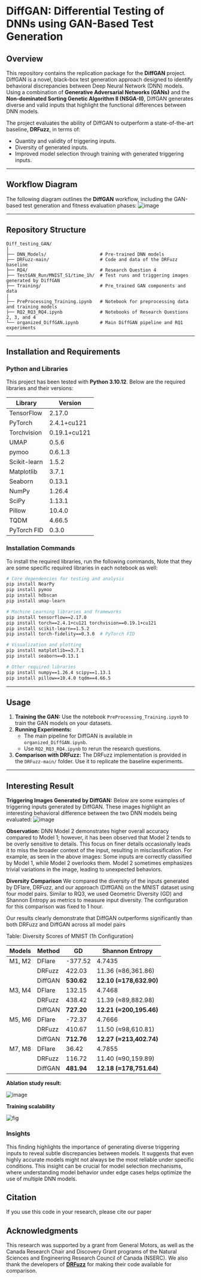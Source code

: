 # DiffGAN: Differential Testing of DNNs using GAN-Based Test Generation

## Overview
This repository contains the replication package for the **DiffGAN** project. DiffGAN is a novel, black-box test generation approach designed to identify behavioral discrepancies between Deep Neural Network (DNN) models. Using a combination of **Generative Adversarial Networks (GANs)** and the **Non-dominated Sorting Genetic Algorithm II (NSGA-II)**, DiffGAN generates diverse and valid inputs that highlight the functional differences between DNN models.

The project evaluates the ability of DiffGAN to outperform a state-of-the-art baseline, **DRFuzz**, in terms of:
- Quantity and validity of triggering inputs.
- Diversity of generated inputs.
- Improved model selection through training with generated triggering inputs.

---

## Workflow Diagram
The following diagram outlines the **DiffGAN** workflow, including the GAN-based test generation and fitness evaluation phases:
![image](https://github.com/user-attachments/assets/aefedaf6-fb59-49d6-be64-1945cc42e380)


---

## Repository Structure
```
Diff_testing_GAN/
│
├── DNN_Models/                    # Pre-trained DNN models
├── DRFuzz-main/                   # Code and data of the DRFuzz baseline
├── RQ4/                           # Research Question 4
├── TestGAN_Run/MNIST_S1/time_1h/  # Test runs and triggering images generated by DiffGAN
├── Training/                      # Pre_trained GAN components and data
│
├── PreProcessing_Training.ipynb   # Notebook for preprocessing data and training models
├── RQ2_RQ3_RQ4.ipynb              # Notebooks of Research Questions 2, 3, and 4
└── organized_DiffGAN.ipynb        # Main DiffGAN pipeline and RQ1 experiments 
```

---

## Installation and Requirements

### Python and Libraries

This project has been tested with **Python 3.10.12**. Below are the required libraries and their versions:

| Library          | Version    |
|------------------|------------|
| TensorFlow       | 2.17.0     |
| PyTorch          | 2.4.1+cu121 |
| Torchvision      | 0.19.1+cu121 |
| UMAP             | 0.5.6      |
| pymoo            | 0.6.1.3    |
| Scikit-learn     | 1.5.2      |
| Matplotlib       | 3.7.1      |
| Seaborn          | 0.13.1     |
| NumPy            | 1.26.4     |
| SciPy            | 1.13.1     |
| Pillow           | 10.4.0     |
| TQDM             | 4.66.5     |
| PyTorch FID      | 0.3.0      |

### Installation Commands
To install the required libraries, run the following commands, Note that they are some specific required libraries in each notebook as well:

```bash
# Core dependencies for testing and analysis
pip install NearPy
pip install pymoo
pip install hdbscan
pip install umap-learn

# Machine Learning libraries and frameworks
pip install tensorflow==2.17.0
pip install torch==2.4.1+cu121 torchvision==0.19.1+cu121
pip install scikit-learn==1.5.2
pip install torch-fidelity==0.3.0  # PyTorch FID

# Visualization and plotting
pip install matplotlib==3.7.1
pip install seaborn==0.13.1

# Other required libraries
pip install numpy==1.26.4 scipy==1.13.1
pip install pillow==10.4.0 tqdm==4.66.5
```
---

## Usage
1. **Training the GAN:** Use the notebook `PreProcessing_Training.ipynb` to train the GAN models on your datasets.
2. **Running Experiments:** 
   - The main pipeline for DiffGAN is available in `organized_DiffGAN.ipynb`.
   - Use `RQ2_RQ3_RQ4.ipynb` to rerun the research questions.
3. **Comparison with DRFuzz:** The DRFuzz implementation is provided in the `DRFuzz-main/` folder. Use it to replicate the baseline experiments.

---
## Interesting Result
**Triggering Images Generated by DiffGAN:**
Below are some examples of triggering inputs generated by DiffGAN. These images highlight an interesting behavioral difference between the two DNN models being evaluated:
![image](https://github.com/user-attachments/assets/a8081bf1-b800-41c7-929a-a26b3e5b2f8d)

**Observation:**
DNN Model 2 demonstrates higher overall accuracy compared to Model 1; however, it has been observed that Model 2 tends to be overly sensitive to details. This focus on finer details occasionally leads it to miss the broader context of the input, resulting in misclassification.
For example, as seen in the above images:
Some inputs are correctly classified by Model 1, while Model 2 overlooks them.
Model 2 sometimes emphasizes trivial variations in the image, leading to unexpected behaviors.

**Diversity Comparison**
We compared the diversity of the inputs generated by DFlare, DRFuzz, and our approach (DiffGAN) on the MNIST dataset using four model pairs. Similar to RQ3, we used Geometric Diversity (GD) and Shannon Entropy as metrics to measure input diversity. The configuration for this comparison was fixed to 1 hour.

Our results clearly demonstrate that DiffGAN outperforms significantly than both DRFuzz and DiffGAN across all model pairs

Table: Diversity Scores of MNIST (1h Configuration)

| Models | Method  | GD         | Shannon Entropy         |
| ------ | ------- | ---------- | ----------------------- |
| M1, M2 | DFlare  | -377.52    | 4.7435                  |
|        | DRFuzz  | 422.03     | 11.36 (≈86,361.86)      |
|        | DiffGAN | **530.62** | **12.10 (≈178,632.90)** |
| M3, M4 | DFlare  | 132.15     | 4.7468                  |
|        | DRFuzz  | 438.42     | 11.39 (≈89,882.98)      |
|        | DiffGAN | **727.20** | **12.21 (≈200,195.46)** |
| M5, M6 | DFlare  | -72.37     | 4.7666                  |
|        | DRFuzz  | 410.67     | 11.50 (≈98,610.81)      |
|        | DiffGAN | **712.76** | **12.27 (≈213,402.74)** |
| M7, M8 | DFlare  | 36.42      | 4.7855                  |
|        | DRFuzz  | 116.72     | 11.40 (≈90,159.89)      |
|        | DiffGAN | **481.94** | **12.18 (≈178,751.64)** |





**Ablation study result:**

![image](https://github.com/user-attachments/assets/28540800-42f2-442f-8eea-5ce55780decd)


**Training scalability**

![fig](https://github.com/user-attachments/assets/49d02a93-8f05-4b68-a3f4-090ee66996f4)


### Insights
This finding highlights the importance of generating diverse triggering inputs to reveal subtle discrepancies between models. It suggests that even highly accurate models might not always be the most reliable under specific conditions. This insight can be crucial for model selection mechanisms, where understanding model behavior under edge cases helps optimize the use of multiple DNN models.


## Citation
If you use this code in your research, please cite our paper

## Acknowledgments
This research was supported by a grant from General Motors, as well as the Canada Research Chair and Discovery Grant programs of the Natural Sciences and Engineering Research Council of Canada (NSERC). We also thank the developers of [**DRFuzz**](https://doi.org/10.1109/ICSE43902.2021.00111) for making their code available for comparison.

